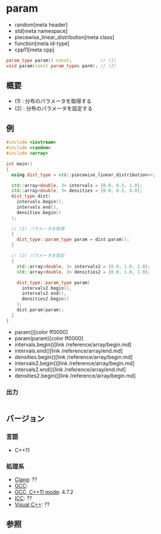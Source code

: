 # param
* random[meta header]
* std[meta namespace]
* piecewise_linear_distribution[meta class]
* function[meta id-type]
* cpp11[meta cpp]

```cpp
param_type param() const;           // (1)
void param(const param_type& parm); // (2)
```

## 概要
- (1) : 分布のパラメータを取得する
- (2) : 分布のパラメータを設定する


## 例
```cpp example
#include <iostream>
#include <random>
#include <array>

int main()
{
  using dist_type = std::piecewise_linear_distribution<>;

  std::array<double, 3> intervals = {0.0, 0.5, 1.0};
  std::array<double, 3> densities = {0.0, 0.5, 0.0};
  dist_type dist(
    intervals.begin(),
    intervals.end(),
    densities.begin()
  );

  // (1) パラメータを取得
  {
    dist_type::param_type param = dist.param();
  }

  // (2) パラメータを設定
  {
    std::array<double, 3> intervals2 = {0.0, 1.0, 2.0};
    std::array<double, 3> densities2 = {0.0, 1.0, 1.0};

    dist_type::param_type param(
      intervals2.begin(),
      intervals2.end(),
      densities2.begin()
    );
    dist.param(param);
  }
}
```
* param()[color ff0000]
* param(param)[color ff0000]
* intervals.begin()[link /reference/array/begin.md]
* intervals.end()[link /reference/array/end.md]
* densities.begin()[link /reference/array/begin.md]
* intervals2.begin()[link /reference/array/begin.md]
* intervals2.end()[link /reference/array/end.md]
* densities2.begin()[link /reference/array/begin.md]

### 出力
```
```

## バージョン
### 言語
- C++11

### 処理系
- [Clang](/implementation.md#clang): ??
- [GCC](/implementation.md#gcc): 
- [GCC, C++11 mode](/implementation.md#gcc): 4.7.2
- [ICC](/implementation.md#icc): ??
- [Visual C++](/implementation.md#visual_cpp): ??


## 参照


